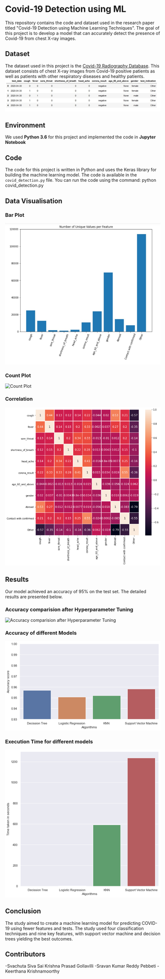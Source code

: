 # Covid-19 Detection using ML

This repository contains the code and dataset used in the research paper titled "Covid-19 Detection using Machine Learning Techniques". The goal of this project is to develop a model that can accurately detect the presence of Covid-19 from chest X-ray images.

## Dataset

The dataset used in this project is the [Covid-19 Radiography Database](https://www.kaggle.com/tawsifurrahman/covid19-radiography-database). This dataset consists of chest X-ray images from Covid-19 positive patients as well as patients with other respiratory diseases and healthy patients.
![Data_set](Data.jpg)


## Environment
We used **Python 3.6** for this project and implemented the code in **Jupyter Notebook**

## Code

The code for this project is written in Python and uses the Keras library for building the machine learning model. The code is available in the `covid_detection.py` file. You can run the code using the command: python covid_detection.py

## Data Visualisation
### Bar Plot
![Bar Plot](Visualisation1.jpg)
### Count Plot
![Count Plot](Visualisation2.jpg)
### Correlation
![Correlation](Correlation.png)

## Results

Our model achieved an accuracy of 95% on the test set. The detailed results are presented below.
### Accuracy comparision after Hyperparameter Tuning
![Accuracy comparision after Hyperparameter Tuning](hyperpearameter_Tuning.png)
### Accuracy of different Models
![Accuracy of different models](Accuracy.png)
### Execution Time for different models
![Execution Time for different models](Time.png)

## Conclusion

The study aimed to create a machine learning model for predicting COVID-19 using fewer features and tests. The study used four classification techniques and nine key features, with support vector machine and decision trees yielding the best outcomes.

## Contributors

-Svachuta Siva Sai Krishna Prasad Gollavilli
-Sravan Kumar Reddy Pebbeti
-Keerthana Krishnamoorthy


